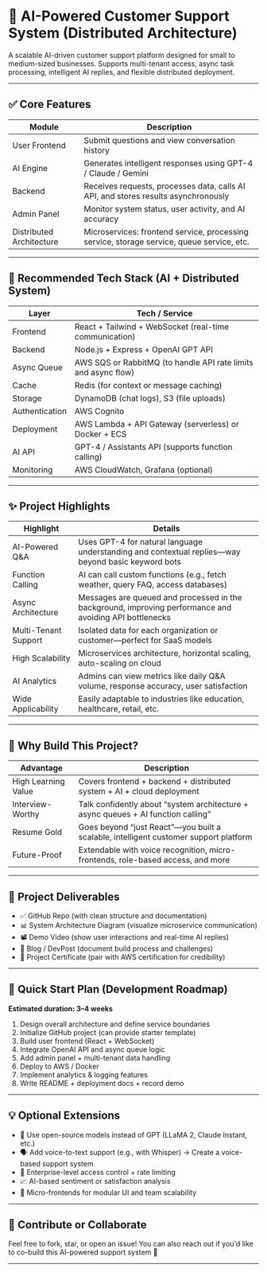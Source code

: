 # 🤖 AI-Powered Customer Support System (Distributed Architecture)

A scalable AI-driven customer support platform designed for small to medium-sized businesses. Supports multi-tenant access, async task processing, intelligent AI replies, and flexible distributed deployment.

---

## ✅ Core Features

| Module                   | Description                                                                               |
| ------------------------ | ----------------------------------------------------------------------------------------- |
| User Frontend            | Submit questions and view conversation history                                            |
| AI Engine                | Generates intelligent responses using GPT-4 / Claude / Gemini                             |
| Backend                  | Receives requests, processes data, calls AI API, and stores results asynchronously        |
| Admin Panel              | Monitor system status, user activity, and AI accuracy                                     |
| Distributed Architecture | Microservices: frontend service, processing service, storage service, queue service, etc. |

---

## 🧱 Recommended Tech Stack (AI + Distributed System)

| Layer          | Tech / Service                                                 |
| -------------- | -------------------------------------------------------------- |
| Frontend       | React + Tailwind + WebSocket (real-time communication)         |
| Backend        | Node.js + Express + OpenAI GPT API                             |
| Async Queue    | AWS SQS or RabbitMQ (to handle API rate limits and async flow) |
| Cache          | Redis (for context or message caching)                         |
| Storage        | DynamoDB (chat logs), S3 (file uploads)                        |
| Authentication | AWS Cognito                                                    |
| Deployment     | AWS Lambda + API Gateway (serverless) or Docker + ECS          |
| AI API         | GPT-4 / Assistants API (supports function calling)             |
| Monitoring     | AWS CloudWatch, Grafana (optional)                             |

---

## ✨ Project Highlights

| Highlight            | Details                                                                                                 |
| -------------------- | ------------------------------------------------------------------------------------------------------- |
| AI-Powered Q&A       | Uses GPT-4 for natural language understanding and contextual replies—way beyond basic keyword bots      |
| Function Calling     | AI can call custom functions (e.g., fetch weather, query FAQ, access databases)                         |
| Async Architecture   | Messages are queued and processed in the background, improving performance and avoiding API bottlenecks |
| Multi-Tenant Support | Isolated data for each organization or customer—perfect for SaaS models                                 |
| High Scalability     | Microservices architecture, horizontal scaling, auto-scaling on cloud                                   |
| AI Analytics         | Admins can view metrics like daily Q&A volume, response accuracy, user satisfaction                     |
| Wide Applicability   | Easily adaptable to industries like education, healthcare, retail, etc.                                 |

---

## 🧠 Why Build This Project?

| Advantage           | Description                                                                          |
| ------------------- | ------------------------------------------------------------------------------------ |
| High Learning Value | Covers frontend + backend + distributed system + AI + cloud deployment               |
| Interview-Worthy    | Talk confidently about “system architecture + async queues + AI function calling”    |
| Resume Gold         | Goes beyond “just React”—you built a scalable, intelligent customer support platform |
| Future-Proof        | Extendable with voice recognition, micro-frontends, role-based access, and more      |

---

## 📁 Project Deliverables

- ✅ GitHub Repo (with clean structure and documentation)
- 📊 System Architecture Diagram (visualize microservice communication)
- 📽️ Demo Video (show user interactions and real-time AI replies)
- 📄 Blog / DevPost (document build process and challenges)
- 📎 Project Certificate (pair with AWS certification for credibility)

---

## 🚀 Quick Start Plan (Development Roadmap)

**Estimated duration: 3–4 weeks**

1. Design overall architecture and define service boundaries
2. Initialize GitHub project (can provide starter template)
3. Build user frontend (React + WebSocket)
4. Integrate OpenAI API and async queue logic
5. Add admin panel + multi-tenant data handling
6. Deploy to AWS / Docker
7. Implement analytics & logging features
8. Write README + deployment docs + record demo

---

## 💡 Optional Extensions

- 🤖 Use open-source models instead of GPT (LLaMA 2, Claude Instant, etc.)
- 🗣️ Add voice-to-text support (e.g., with Whisper) → Create a voice-based support system
- 🔐 Enterprise-level access control + rate limiting
- 📈 AI-based sentiment or satisfaction analysis
- 💬 Micro-frontends for modular UI and team scalability

---

## 🤝 Contribute or Collaborate

Feel free to fork, star, or open an issue! You can also reach out if you'd like to co-build this AI-powered support system 🚀

---
